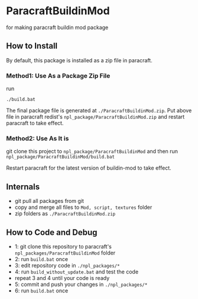 # ParacraftBuildinMod
for making paracraft buildin mod package

## How to Install
By default, this package is installed as a zip file in paracraft. 

### Method1: Use As a Package Zip File
run 
```
./build.bat
```
The final package file is generated at `./ParacraftBuildinMod.zip`.
Put above file in paracraft redist's `npl_package/ParacraftBuildinMod.zip` and restart paracraft to take effect.

### Method2: Use As It is
git clone this project to `npl_package/ParacraftBuildinMod` and then
run `npl_package/ParacraftBuildinMod/build.bat`

Restart paracraft for the latest version of buildin-mod to take effect. 

## Internals
- git pull all packages from git 
- copy and merge all files to `Mod, script, textures` folder
- zip folders as `./ParacraftBuildinMod.zip`

## How to Code and Debug
- 1: git clone this repository to paracraft's `npl_packages/ParacraftBuildinMod` folder
- 2: run `build.bat` once
- 3: edit repository code in `./npl_packages/*`
- 4: run `build_without_update.bat` and test the code
- repeat 3 and 4 until your code is ready
- 5: commit and push your changes in `./npl_packages/*`
- 6: run `build.bat` once
